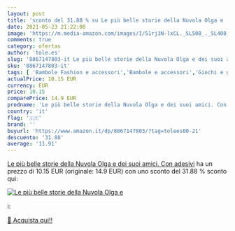 ```yaml
---
layout: post
title: 'sconto del 31.88 % su Le più belle storie della Nuvola Olga e   '
date: 2021-05-23 21:22:00
image: 'https://m.media-amazon.com/images/I/51rj3N-lxCL._SL500_._SL400_.jpg'
comments: true
category: ofertas
author: 'tole.es'
slug: '8867147803-it Le più belle storie della Nuvola Olga e dei suoi amici....'
sku: '8867147803-it'
tags: [ 'Bambole Fashion e accessori','Bambole e accessori','Giochi e giocattoli','Letteratura e narrativa','Libri','Libri per bambini','Narrativa contemporanea','Narrativa letteraria', ]
actualPrice: 10.15 EUR
currency: EUR
price: 10.15
comparePrice: 14.9 EUR
prodname: 'Le più belle storie della Nuvola Olga e dei suoi amici. Con adesivi'
country: 'it'
flag: '🇮🇹'
brand: ''
buyurl: 'https://www.amazon.it/dp/8867147803/?tag=tolees00-21'
descuento: '31.88'
average: '11.91'
---
```


[Le più belle storie della Nuvola Olga e dei suoi amici. Con adesivi](https://www.amazon.it/dp/8867147803/?tag=tolees00-21) ha un prezzo di 10.15 EUR (originale: 14.9 EUR) con uno sconto del 31.88 % sconto qui:

[![Le più belle storie della Nuvola Olga e ](https://m.media-amazon.com/images/I/51rj3N-lxCL._SL500_._SL400_.jpg)](https://www.amazon.it/dp/8867147803/?tag=tolees00-21)

ℹ️:


[🛒 Acquista qui!!](https://www.amazon.it/dp/8867147803/?tag=tolees00-21)
